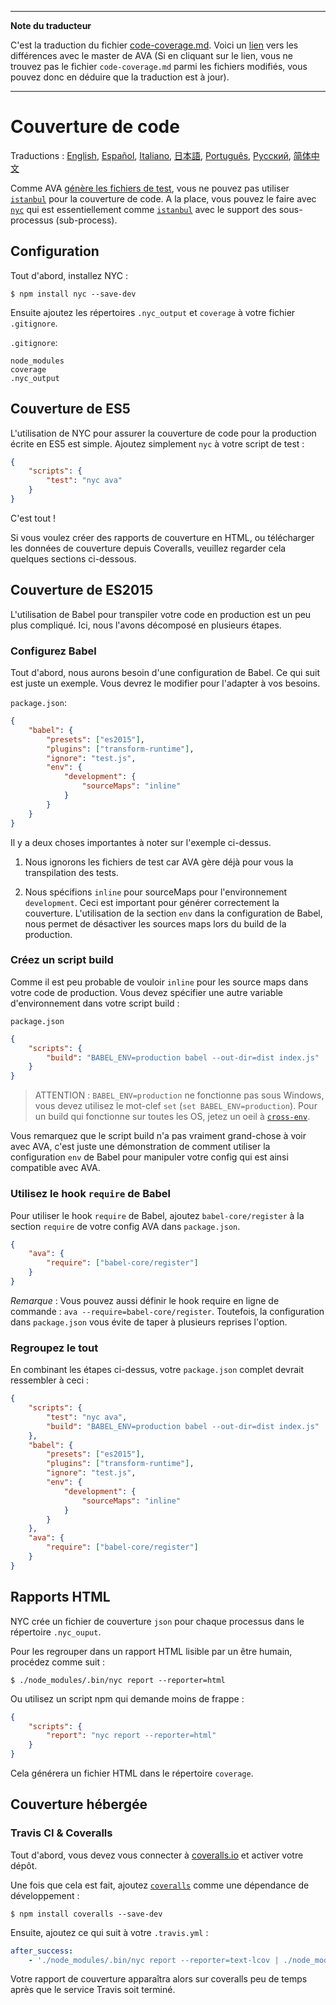 ___
**Note du traducteur**

C'est la traduction du fichier [code-coverage.md](https://github.com/sindresorhus/ava/blob/master/docs/recipes/code-coverage.md). Voici un [lien](https://github.com/sindresorhus/ava/compare/195390ec1db90cf7d394407c846a69fbaa08806d...master#diff-b3aa0c81a407f54f636a1cf5a619a4a6) vers les différences avec le master de AVA (Si en cliquant sur le lien, vous ne trouvez pas le fichier `code-coverage.md` parmi les fichiers modifiés, vous pouvez donc en déduire que la traduction est à jour).
___
# Couverture de code

Traductions : [English](https://github.com/sindresorhus/ava/blob/master/docs/recipes/code-coverage.md), [Español](https://github.com/sindresorhus/ava-docs/blob/master/es_ES/docs/recipes/code-coverage.md), [Italiano](https://github.com/sindresorhus/ava-docs/blob/master/it_IT/recipes/code-coverage.md),  [日本語](https://github.com/sindresorhus/ava-docs/blob/master/ja_JP/docs/recipes/code-coverage.md), [Português](https://github.com/sindresorhus/ava-docs/blob/master/pt_BR/docs/recipes/code-coverage.md), [Русский](https://github.com/sindresorhus/ava-docs/blob/master/ru_RU/docs/recipes/code-coverage.md), [简体中文](https://github.com/sindresorhus/ava-docs/blob/master/zh_CN/docs/recipes/code-coverage.md)

Comme AVA [génère les fichiers de test][process-isolation], vous ne pouvez pas utiliser [`istanbul`] pour la couverture de code. A la place, vous pouvez le faire avec [`nyc`] qui est essentiellement comme [`istanbul`] avec le support des sous-processus (sub-process).

## Configuration

Tout d'abord, installez NYC :

```
$ npm install nyc --save-dev
```

Ensuite ajoutez les répertoires `.nyc_output` et `coverage` à votre fichier `.gitignore`.

`.gitignore`:

```
node_modules
coverage
.nyc_output
```

## Couverture de ES5

L'utilisation de NYC pour assurer la couverture de code pour la production écrite en ES5 est simple. Ajoutez simplement `nyc` à votre script de test :

```json
{
	"scripts": {
		"test": "nyc ava"
	}
}
```

C'est tout !

Si vous voulez créer des rapports de couverture en HTML, ou télécharger les données de couverture depuis Coveralls, veuillez regarder cela quelques sections ci-dessous.

## Couverture de ES2015

L'utilisation de Babel pour transpiler votre code en production est un peu plus compliqué. Ici, nous l'avons décomposé en plusieurs étapes.

### Configurez Babel

Tout d'abord, nous aurons besoin d'une configuration de Babel. Ce qui suit est juste un exemple. Vous devrez le modifier pour l'adapter à vos besoins.

`package.json`:
```json
{
	"babel": {
		"presets": ["es2015"],
		"plugins": ["transform-runtime"],
		"ignore": "test.js",
		"env": {
			"development": {
				"sourceMaps": "inline"
			}
		}
	}
}
```

Il y a deux choses importantes à noter sur l'exemple ci-dessus.

1. Nous ignorons les fichiers de test car AVA gère déjà pour vous la transpilation des tests.

2. Nous spécifions `inline` pour sourceMaps pour l'environnement `development`. Ceci est important pour générer correctement la couverture. L'utilisation de la section `env` dans la configuration de Babel, nous permet de désactiver les sources maps lors du build de la production.


### Créez un script build

Comme il est peu probable de vouloir `inline` pour les source maps dans votre code de production. Vous devez spécifier une autre variable d'environnement dans votre script build :

`package.json`

```json
{
	"scripts": {
		"build": "BABEL_ENV=production babel --out-dir=dist index.js"
	}
}
```

> ATTENTION : `BABEL_ENV=production` ne fonctionne pas sous Windows, vous devez utilisez le mot-clef `set` (`set BABEL_ENV=production`).  Pour un build qui fonctionne sur toutes les OS, jetez un oeil à [`cross-env`].

Vous remarquez que le script build n'a pas vraiment grand-chose à voir avec AVA, c'est juste une démonstration de comment utiliser la configuration `env` de Babel pour manipuler votre config qui est ainsi compatible avec AVA.

### Utilisez le hook `require` de Babel

Pour utiliser le hook `require` de Babel, ajoutez `babel-core/register` à la section `require` de votre config AVA dans `package.json`.

```json
{
	"ava": {
		"require": ["babel-core/register"]
	}
}
```

*Remarque* : Vous pouvez aussi définir le hook require en ligne de commande : `ava --require=babel-core/register`. Toutefois, la configuration dans `package.json` vous évite de taper à plusieurs reprises l'option.

### Regroupez le tout

En combinant les étapes ci-dessus, votre `package.json` complet devrait ressembler à ceci :

```json
{
	"scripts": {
		"test": "nyc ava",
		"build": "BABEL_ENV=production babel --out-dir=dist index.js"
	},
	"babel": {
		"presets": ["es2015"],
		"plugins": ["transform-runtime"],
		"ignore": "test.js",
		"env": {
			"development": {
				"sourceMaps": "inline"
			}
		}
	},
	"ava": {
		"require": ["babel-core/register"]
	}
}
```


## Rapports HTML

NYC crée un fichier de couverture `json` pour chaque processus dans le répertoire `.nyc_ouput`.

Pour les regrouper dans un rapport HTML lisible par un être humain, procédez comme suit :

```
$ ./node_modules/.bin/nyc report --reporter=html
```

Ou utilisez un script npm qui demande moins de frappe :

```json
{
	"scripts": {
		"report": "nyc report --reporter=html"
	}
}
```

Cela générera un fichier HTML dans le répertoire `coverage`.


## Couverture hébergée

### Travis CI & Coveralls

Tout d'abord, vous devez vous connecter à [coveralls.io] et activer votre dépôt.

Une fois que cela est fait, ajoutez [`coveralls`] comme une dépendance de développement :

```
$ npm install coveralls --save-dev
```

Ensuite, ajoutez ce qui suit à votre `.travis.yml` :

```yaml
after_success:
	- './node_modules/.bin/nyc report --reporter=text-lcov | ./node_modules/.bin/coveralls'
```

Votre rapport de couverture apparaîtra alors sur coveralls peu de temps après que le service Travis soit terminé.

[`babel`]:      https://github.com/babel/babel
[coveralls.io]: https://coveralls.io
[`coveralls`]:  https://github.com/nickmerwin/node-coveralls
[`cross-env`]:  https://github.com/kentcdodds/cross-env
[process-isolation]: https://github.com/sindresorhus/ava-docs/blob/master/fr_FR/readme.md#isolement-du-processus
[`istanbul`]:   https://github.com/gotwarlost/istanbul
[`nyc`]:        https://github.com/bcoe/nyc
